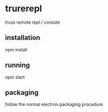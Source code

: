 # trurerepl
truss remote repl / console

## installation
npm install

## running
npm start

## packaging
follow the normal electron packaging procedure
